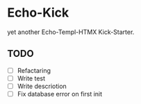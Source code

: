 # Echo-Kick

yet another Echo-Templ-HTMX Kick-Starter.

## TODO

- [ ] Refactaring
- [ ] Write test
- [ ] Write descriotion
- [ ] Fix database error on first init

